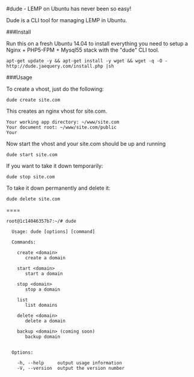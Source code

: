 #dude - LEMP on Ubuntu has never been so easy!

Dude is a CLI tool for managing LEMP in Ubuntu.

###Install

Run this on a fresh Ubuntu 14.04 to install everything you need to setup a Nginx + PHP5-FPM + Mysql55 stack with the "dude" CLI tool.

```
apt-get update -y && apt-get install -y wget && wget -q -O - http://dude.jaequery.com/install.php |sh
```

###Usage

To create a vhost, just do the following:
```
dude create site.com
```

This creates an nginx vhost for site.com.

```
Your working app directory: ~/www/site.com
Your document root: ~/www/site.com/public
Your
```

Now start the vhost and your site.com should be up and running
```
dude start site.com
```

If you want to take it down temporarily:

```
dude stop site.com
```

To take it down permanently and delete it:

```
dude delete site.com
```



====



```
root@1c14046357b7:~/# dude

  Usage: dude [options] [command]

  Commands:

    create <domain>
       create a domain

    start <domain>
       start a domain

    stop <domain>
       stop a domain

    list
       list domains

    delete <domain>
       delete a domain

    backup <domain> (coming soon)
       backup domain


  Options:

    -h, --help     output usage information
    -V, --version  output the version number
    
```
